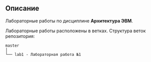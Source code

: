 ## Описание

Лабораторные работы по дисциплине **Архитектура ЭВМ**.

Лабораторные работы расположены в ветках. Структура веток репозитория:

```
master
│
└── lab1 - Лабораторная работа №1
```
